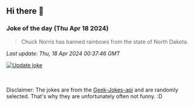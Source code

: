 ## Hi there 👋

### Joke of the day (Thu Apr 18 2024)
<!-- joke -->
>Chuck Norris has banned rainbows from the state of North Dakota.
<!-- /joke -->

*Last update: Thu, 18 Apr 2024 00:37:46 GMT*

[![Update joke](https://github.com/nclskfm/nclskfm/actions/workflows/joke.yml/badge.svg)](https://github.com/nclskfm/nclskfm/actions/workflows/joke.yml)

<br><br>
Disclaimer: The jokes are from the [Geek-Jokes-api](https://github.com/sameerkumar18/geek-joke-api) and are randomly selected. That's why they are unfortunately often not funny. :D
